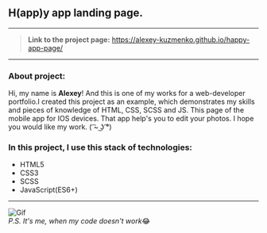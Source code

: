 ## H(app)y app landing page.

---

> **Link to the project page:** <https://alexey-kuzmenko.github.io/happy-app-page/>

---

### About project:

Hi, my name is **Alexey**! And this is one of my works for a web-developer portfolio.I created this project as an example, which demonstrates my skills and pieces of knowledge of HTML, CSS, SCSS and JS. This page of the mobile app for IOS devices. That app help's you to edit your photos. I hope you would like my work. ( ͡~ ͜ʖ ͡°)

### In this project, I use this stack of technologies:

- HTML5
- CSS3
- SCSS
- JavaScript(ES6+)

---

![Gif](https://media.giphy.com/media/3o85xDWOG8Sbl9yQzm/giphy.gif)<br>*P.S. It's me, when my code doesn't work*😂

